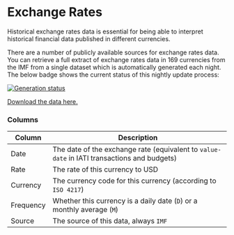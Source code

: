 # Exchange Rates

Historical exchange rates data is essential for being able to interpret historical financial data published in different currencies.

There are a number of publicly available sources for exchange rates data. You can retrieve a full extract of exchange rates data in 169 currencies from the IMF from a single dataset which is automatically generated each night. The below badge shows the current status of this nightly update process:

[![Generation status](https://github.com/codeforIATI/imf-exchangerates/actions/workflows/pythonapp.yml/badge.svg)](https://github.com/codeforIATI/imf-exchangerates/actions/workflows/pythonapp.yml)

[Download the data here.](https://codeforiati.org/imf-exchangerates/imf_exchangerates.csv)

### Columns

| Column | Description |
| ------ | ----------- |
| Date | The date of the exchange rate (equivalent to `value-date` in IATI transactions and budgets) |
| Rate | The rate of this currency to USD |
| Currency | The currency code for this currency (according to `ISO 4217`) |
| Frequency | Whether this currency is a daily date (`D`) or a monthly average (`M`) |
| Source | The source of this data, always `IMF` |

